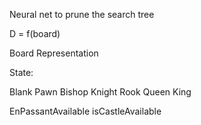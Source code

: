 Neural net to prune the search tree


D = f(board)

Board Representation

State:


Blank
Pawn
Bishop
Knight
Rook
Queen
King

EnPassantAvailable
isCastleAvailable


